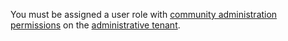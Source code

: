 You must be assigned a user role with [community administration permissions](xref:community-community-roles#community-administrators) on the [administrative tenant](xref:community-community-roles#administrative-tenant).